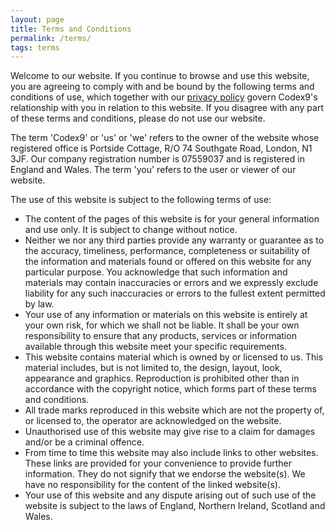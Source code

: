 ```yaml
---
layout: page
title: Terms and Conditions
permalink: /terms/
tags: terms
---
```


Welcome to our website. If you continue to browse and use this website, you are agreeing to comply with and be bound by
the following terms and conditions of use, which together with our [privacy policy](/privacy) govern Codex9's relationship with you
in relation to this website. If you disagree with any part of these terms and conditions, please do not use our website.

The term 'Codex9' or 'us' or 'we' refers to the owner of the website whose registered office is Portside Cottage, R/O
74 Southgate Road, London, N1 3JF. Our company registration number is 07559037 and is registered in England and Wales.
The term 'you' refers to the user or viewer of our website.

The use of this website is subject to the following terms of use:

* The content of the pages of this website is for your general information and use only. It is subject to change without
notice.
* Neither we nor any third parties provide any warranty or guarantee as to the accuracy, timeliness, performance,
completeness or suitability of the information and materials found or offered on this website for any particular
purpose. You acknowledge that such information and materials may contain inaccuracies or errors and we expressly exclude
liability for any such inaccuracies or errors to the fullest extent permitted by law.
* Your use of any information or materials on this website is entirely at your own risk, for which we shall not be
liable. It shall be your own responsibility to ensure that any products, services or information available through this
website meet your specific requirements.
* This website contains material which is owned by or licensed to us. This material includes, but is not limited to,
the design, layout, look, appearance and graphics. Reproduction is prohibited other than in accordance with the
copyright notice, which forms part of these terms and conditions.
* All trade marks reproduced in this website which are not the property of, or licensed to, the operator are
acknowledged on the website.
* Unauthorised use of this website may give rise to a claim for damages and/or be a criminal offence.
* From time to time this website may also include links to other websites. These links are provided for your convenience
to provide further information. They do not signify that we endorse the website(s). We have no responsibility for the content of the linked website(s).
* Your use of this website and any dispute arising out of such use of the website is subject to the laws of England,
Northern Ireland, Scotland and Wales.